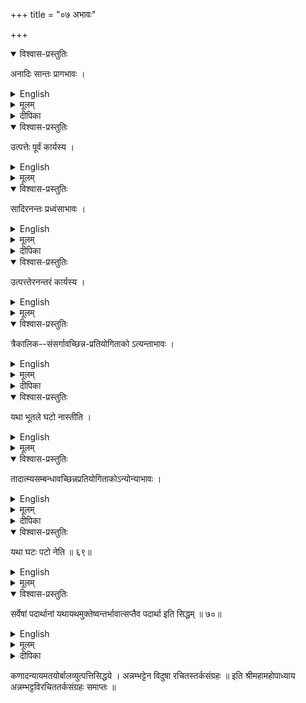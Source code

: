 +++
title = "०७ अभावः"

+++

<details open><summary>विश्वास-प्रस्तुतिः</summary>

अनादिः सान्तः प्रागभावः ।
</details>

<details><summary>English</summary>

Antecedent non-existence is without beginning and has an end.
</details>

<details><summary>मूलम्</summary>

अनादिः सान्तः प्रागभावः ।
</details>

<details><summary>दीपिका</summary>

प्रागभावं लक्षयति **अनादिरिति**। प्रतियोगिसमवायिकारणवृत्तिः प्रतियोगिजनको भविष्यतीति व्यवहारहेतुः प्रागभावः।
</details>


<details open><summary>विश्वास-प्रस्तुतिः</summary>

उत्पत्तेः पूर्वं कार्यस्य ।
</details>

<details><summary>English</summary>

[Such is the non-existence] of an effect previously to its production.
</details>

<details><summary>मूलम्</summary>

उत्पत्तेः पूर्वं कार्यस्य ।
</details>


<details open><summary>विश्वास-प्रस्तुतिः</summary>

सादिरनन्तः प्रध्वंसाभावः ।
</details>

<details><summary>English</summary>

Destruction has a beginning and no end
</details>

<details><summary>मूलम्</summary>

सादिरनन्तः **प्रध्वंसाभावः** ।
</details>

<details><summary>दीपिका</summary>

ध्वंसं लक्षयति **सादिरिति**। घटादावतिव्याप्तिवारणाय अनन्तेति। आकाशादावतिव्याप्तिवारणाय सादिरिति। प्रतियोगिजन्यः प्रतियोगिसमवायिकारणवृत्तिर्ध्वस्त इति व्यवहारहेतुः ध्वंसः।
</details>


<details open><summary>विश्वास-प्रस्तुतिः</summary>

उत्पत्त्तेरनन्तरं कार्यस्य ।
</details>

<details><summary>English</summary>

Such is the non-existence] of an effect subsequently to its production.
</details>

<details><summary>मूलम्</summary>

उत्पत्त्तेरनन्तरं कार्यस्य ।
</details>


<details open><summary>विश्वास-प्रस्तुतिः</summary>

त्रैकालिक--संसर्गावच्छिन्न-प्रतियोगिताको ऽत्यन्ताभावः ।
</details>

<details><summary>English</summary>

Absolute non-existence is that the counter-entity whereof is [viewed] in relation to all the three times [past,present and future].
</details>

<details><summary>मूलम्</summary>

त्रैकालिकसंसर्गावच्छिन्नप्रतियोगिताकोऽत्यन्ताभावः ।
</details>

<details><summary>दीपिका</summary>

अत्यन्ताभावं लक्षयति **त्रैकालिकेति**। अन्योन्याभावेऽतिव्याप्तिवारणाय संसर्गेति। ध्वंसप्रागभावयोरतिव्याप्तिवारणाय त्रैकालिकेति।
</details>

<details open><summary>विश्वास-प्रस्तुतिः</summary>

यथा भूतले घटो नास्तीति ।
</details>

<details><summary>English</summary>

"Example:
[Such is the non-existence in the instance where it is remarked that] there is not a jar on the ground."
</details>

<details><summary>मूलम्</summary>

यथा भूतले घटो नास्तीति ।
</details>


<details open><summary>विश्वास-प्रस्तुतिः</summary>

तादात्म्यसम्बन्धावच्छिन्नप्रतियोगिताकोऽन्योन्याभावः ।
</details>

<details><summary>English</summary>

Mutual non existence [or difference] is that the counter-entity whereof is regarded under the relation of identity.
</details>

<details><summary>मूलम्</summary>

तादात्म्यसम्बन्धावच्छिन्नप्रतियोगिताकोऽन्योन्याभावः ।
</details>

<details><summary>दीपिका</summary>

अन्योन्याभावं लक्षयति **तादात्म्येति**। प्रतियोगितावच्छेदकारोप्यसंसर्गभेदादेकप्रतियोगिकयोरत्यन्तान्योन्याभावयोर्भिन्नत्वम्। केवलदेवदत्ताभावादण्ड्यभावप्रतीत्या विशिष्टाभावः, ’एकसत्वेऽपि द्वौ न स्तः’ इति प्रतीत्या द्वित्वावच्छिन्नाभावः, संयोगेन घटवति समवायेन घताभावः, तत्तद्घटाभावाद्घटत्त्वावच्छिन्नप्रतियोगिताकसामान्याभावातिरिक्तः। एवमन्योन्याभावोऽपि। घटत्वेन पटो नास्तीति प्रतीत्या व्यधिकरणधर्मावच्छिनाभावो नाङ्गीक्रियते। पटे घटत्वं नास्तीति तदर्थः। अतिरिक्तत्वे स केवलान्वयी। सामयिकाभावोऽप्यत्यन्ताभाव एव समयविशेषे प्रतीयमानः। घटाभाववति घटानयने अत्यन्ताभावस्य अन्यत्र गमनाभावेऽपि अप्रतीतेः, घटापसरणे सति प्रतीतेः, भूतलघटसंयोगप्रागभावध्वंसयोर्घटात्यन्ताभावप्रतीतिनियामकत्वं कल्प्यते। घतवति तत्संयोगप्रागभावध्वंसयोरसत्त्वादेवात्यन्ताभावस्याप्रतीतिः। घटापसरणे तु संयोगध्वंसस्य सत्त्वात्प्रतीतिरिति। केवलाधिकरणेनैव नास्तीति व्यवहारोपपत्तौ अभावो न पदार्थान्तरमिति गुरुः। तत् न। अभावानङ्गीकारे कैवल्यस्य निर्वक्तुमशक्यत्वत्। अभावाभावो भाव एव। नातिरिक्त, अनवस्थाप्रसङ्गात्। ध्वंसप्रागभावः प्रागभावध्वंसश्च प्रतियोग्येवेति प्राञ्चः। अभावाभावोऽतिरिक्त एव तृतीयाभावस्य प्रथमाभावरूपत्वान्नावस्थेति नवीनाः।
</details>


<details open><summary>विश्वास-प्रस्तुतिः</summary>

यथा घटः पटो नेति ॥ ६९॥
</details>

<details><summary>English</summary>

"Example:
[Such difference is referred to when it is remarked that] a jar is not a web of cloth."
</details>

<details><summary>मूलम्</summary>

यथा घटः पटो नेति ॥ ६९॥
</details>


<details open><summary>विश्वास-प्रस्तुतिः</summary>

सर्वेषां पदार्थानां यथायथमुक्तेष्वन्तर्भावात्सप्तैव पदार्था इति सिद्धम् ॥ ७०॥
</details>

<details><summary>English</summary>

Since everything is properly included under the categories that have been now stated, it is established that there are only 7 categories.
</details>

<details><summary>मूलम्</summary>

सर्वेषां पदार्थानां यथायथमुक्तेष्वन्तर्भावात्सप्तैव पदार्था इति सिद्धम् ॥ ७०॥
</details>

<details><summary>दीपिका</summary>

ननु "प्रमाणप्रमेयसंशयप्रयोजनदृष्टान्तसिद्धान्तावयवतर्कनिर्णयवादजल्पवितण्डाहेत्वाभासच्छलजातिनिग्रहस्थानानां तत्त्वज्ञानान्निश्श्रेयसाधिगमः" इति न्यायसूत्रे षोडशपदार्थानामुक्तत्वात्कथं सप्तैवेत्यत आह **सर्वेषामिति**। सर्वेषां सप्तस्वेवन्तर्भाव इत्यर्थः। ’आत्मशरीरेन्द्रियार्थबुद्धिमनः प्रवृत्तिदोषप्रेत्यभावफलदुःखापवर्गास्तु प्रमेयम्’ इति द्वादशविधं प्रमेयम्। प्रवृत्तिधर्माधर्मौ। रागद्वेषमोहा दोषाः। राग इच्छा। द्वेषो मन्युः। मोहः शरीरादौ आत्मभ्रमः। प्रेत्यभावो मरणम्। फलं भोगः। अपवर्गो मोक्षः। स च स्वसमानाधिकरणदुःखप्रागभावासमानकालीनदुःखध्वंसः। प्रयोजनं सुखप्राप्तिः दुःखहानिश्च। दृष्टान्तो महानसादिः। प्रामाणिकत्वेन अभ्युपगतोऽर्थः सिद्धान्तः। निर्णयो निश्चयः। स च प्रमाणफलम्। तत्त्वबुभुत्सो कथा वादः। उभयसाधनवती विजिगीषुकथा जल्पः। स्वपक्षस्थापनाहीना अपरपक्षविदळनमात्रावसाना वितण्डा। कथा नाम नानावत्कपूर्वोत्तरपक्षप्रतिपादकवाक्यसन्दर्भः। अभिप्रायान्तरेण प्रयुक्तस्यार्थान्तरं परिकल्प्य दूषणं छलम्। असदुत्तरं जातिः। साधर्म्यवैधर्म्योत्कर्षापकर्षवर्ण्यावर्ण्यविकल्पसाध्यप्राप्यप्राप्तिप्रसङ्गप्रतिदृष्टान्तानुत्पत्तिसंशयप्रकरणाहेत्वर्थापत्यविशीनोपपत्त्युपलब्ध्यनुपलब्धिनित्यानित्यकार्याकार्यसमा जातयः। वादिनोऽपजयहेतुर्निग्रहस्थानम्। तच्च प्रतिज्ञाहानिः, प्रतिज्ञान्तरम्, प्रतिज्ञाविरोधः, हेत्वन्तरम्, अर्थान्तरम्, निरर्थकम्, अविज्ञातार्थकम्, अपार्थकम्, अप्राप्तकालम्, न्यूनम्, अधिकम्, पुनरुक्तम्, अननुभाषणम्, अज्ञानम्, अप्रतिभा, विक्षेपः, मतानुज्ञा, पर्यनुयोज्योपेक्षणम्, निरनुयोज्यानुयोगः, अपसिद्धान्तः, हेत्वाभासाश्च। शेषं सुगमम्।

ननु करतलानलसंयोगे अत्यपि प्रतिबन्धके सति दाहानुत्पत्तेः शक्तिः पदार्थान्तरमिति चेत् न। प्रतिबन्धकाभावस्य कार्यमात्रे कारणत्वेन शक्तेरनुपयोगात्। कारणत्वस्यैव शक्तिपदार्थत्वात्। ननु भस्मादिना कांस्यादौ शुद्धिदर्शनादधेयशक्तिरङ्गीकार्येति चेत् न। भस्मादिसंयोगसमानकालीनास्पृश्यस्पर्शप्रतियोगिकयावदभावसहितभस्मादिसंयोगध्वंसस्य शुद्धिपदार्थत्वात्। स्वत्वमपि न पदार्थान्तरम् यथेष्टविनियोगयोग्यत्वस्य स्वत्वरूपत्वात्। तदवच्छेदकं च प्रतिग्रहादिलब्धत्वमेवेति।

अथ विधिर्निरूप्यते। प्रयत्नजनकचिकीर्षाजनकज्ञानविषयो विधिः। तत्प्रतिपादको लिङादिर्वा। कृत्यसाध्ये प्रवृत्त्यदर्शनात् कृतिसाध्यताज्ञानं प्रवर्तकम्। न च विषभक्षणादौ प्रवृत्तिप्रसङ्गः, इष्टसाधनतालिङ्गककृतिसाध्यताज्ञानस्य काम्यस्थले विहितकालशुचिजीवित्वनिमित्तज्ञानजन्यस्य नित्यनैमित्तिकस्थले प्रवर्तकत्वात्। न चाननुगमः स्वविशेषणवत्ताप्रतिसन्धानजन्यत्वस्यानुगतत्वादिति गुरवः। तत् न। लाघवेन कृतिसाध्येष्टसाधनताज्ञानस्यैव चिकीरर्षाद्वारा प्रयत्नजनकत्वात्। न च नित्यनैमित्तिकस्थले इष्टसाधनत्वाभावादप्रवृत्तिप्रसङ्गः, तत्रापि प्रत्यवायपरिहारस्य पापक्षयस्य च फलत्वकल्पनात्। तस्मात्कृतिसाध्येष्टसाधनत्वमेव लिङाद्यर्थः। ननु ’ज्योतोष्टोमेन स्वर्गकमो यजेत’ इत्यत्र लिङा स्वर्गसाधनमपूर्वं कार्यं प्रतीयते। यागस्याशुतरविनाशिनः कालान्तरभाविस्वर्गसाधनत्वायोगात् तद्योग्यं स्थायिकार्यमपूर्वमेव लिङाद्यर्थः। कार्यं कृतिसाध्यम्। कृतेः सविषयत्वाद्विषयाकाङ्क्षायां यागो विषयत्वेनान्वेति। ’कस्य कार्यम्’ इति नियोज्याकाङ्क्षायां स्वर्गकामपदं नियोज्यपरतयान्वेति। कार्यबोद्धा नियोज्यः। तेन ’ज्योतिष्टोमनामकयागविषयकं स्वर्गकामस्य कार्यम्’ इति वाक्यार्थः सम्पद्यते। वैदिकलिङ्त्वात् ’यावज्जीवमग्निहोत्रं जुहुयात्’ इति नित्यवाक्येऽप्यपूर्वमेव वाच्यं कल्प्यते। ’आरोग्यकामो भेषजपानं कुर्यात्’ इत्यादिलौकिकलिङः कार्याकार्ये लक्षणा इति चेत् न। यागस्याप्ययोआग्यतानिश्चयाभावेन इष्टसाधनतया प्रतीत्यनन्तरं तन्निर्वाहार्थम् \- अवान्तरव्यापारतयाऽपूर्वकल्पनात्। कीर्तनादिना नाशश्रुतेर्न यागध्वंसो व्यापारः। लोकव्युत्पत्तिबलात्क्रियायामेव कृतिसाध्येष्टसाधनत्वं लिङा बोध्यत इति लिङ्त्वेन विध्यर्थकत्वम्, अख्यातत्वेन यत्नार्थकत्वम्। पचति पाकं करोतीति विवरणदर्शनात्, किं करोतीति प्रश्ने पचतीत्युत्तराच्चाख्यातस्य प्रयत्नार्थकत्वात्। रथे गच्छतीत्यादौ अनुकूलव्यापारे लक्षणा। देवदत्तः पचति, देवदत्तेन पच्यते तण्डुलः, इत्यादौ कर्तृकर्मणोर्नाख्यातार्थत्वम्। किं तु तद्गतैकत्वादीनामेव। तयोराक्षेपादेव लाभः। प्रजयतीत्यादौ धातोरेव प्रकर्षे शक्तिः। उपसर्गाणां द्योतकत्वमेव न तत्र शक्तिः।

पदार्थतत्वज्ञानस्य परमप्रयोजनं मोक्षः। तथाहि ’आत्मा वाऽरे द्रष्टव्यः श्रोतव्यो मन्तव्यो निधिध्यासितव्यः’ इति श्रुत्या श्रवणादीनाम् आत्मसाक्षात्कारहेतुत्वबोधनात् श्रुत्या देहादिविलक्षणात्मज्ञाने सत्यप्यसम्भावनानिवृत्तेर्वाक्यार्थानुसन्धानरूपमननसाध्यत्वात्। मननोपयोगिपदार्थनिरूपणद्वारा शास्त्रस्यापि मोक्षोपयोगित्वम्। तदनन्तरं श्रुत्युपदिष्टयोगविधिना निधिध्यासने कृते तदनन्तरं देहादिविलक्षणात्मसाक्षात्कारे सति देहादावहमित्यभिमानरूपमिथ्याज्ञाननाशे दोषाभावात् प्रवृत्त्यभावे धर्माधर्मयोरभावे जन्माभावे पूर्वधर्माधर्मयोरनुभवेन नाशे चरमदुःखध्वंसलक्षणमोक्षो जायते। ज्ञानमेव मोक्षसाधनम्। मिथ्याज्ञाननिवृत्तेर्ज्ञानमात्रसाध्यत्वात्। ’तमेवं विदिवाऽतिमृत्युमेति नान्यः पन्था विद्यतेऽयनाय’ इति श्रुत्या साधनान्तरनिषेधाच्च। ननु ’तत्प्राप्तिहेतुर्विज्ञानं कर्म चोक्तं महामुने’ इति कर्मणो मोक्षसाधनत्वस्मरणाज्ज्ञानकर्मणोः समुच्चय इति चेत् न। "नित्यनैमित्तिकैरेव कुर्वाणो दुरितक्षयम्। ज्ञानं च विमलीकुर्वन्नभ्यासेन च पाचयेत्। अभ्यासाच्च क्वचिज्ज्ञानात्कैवल्यं लभते नरः।" इत्यादिना कर्मणो ज्ञानसाधनत्वप्रतिपादनाज्ज्ञानद्वारैव कर्मणो मिक्षसाधनत्वं न साक्षात्।

तस्मात्पदार्थतत्त्वज्ञानस्य मोक्षः परमप्रयोजनमिति सर्वं रमणीयम्॥ इति श्रीमदन्नम्भट्टोपाध्यायविरचिता तर्कसङ्ग्रहदीपिका समाप्ता॥

**॥कणादन्यायमतयोर्बलव्युत्पत्तिसिद्धये।**

**॥अन्नम्भट्टेन विदुषा रचितस्तर्कसङ्ग्रहः॥२०॥**

**॥इति श्रीमहामहोपाध्याय-अन्नम्भट्टविरचित-तर्कसङ्ग्रहः समाप्तः॥**
</details>


कणादन्यायमतयोर्बालव्युत्पत्तिसिद्धये ।
अन्नम्भट्टेन विदुषा रचितस्तर्कसंग्रहः ॥
इति श्रीमहामहोपाध्याय अन्नम्भट्टविरचिततर्कसंग्रहः समाप्तः ॥	